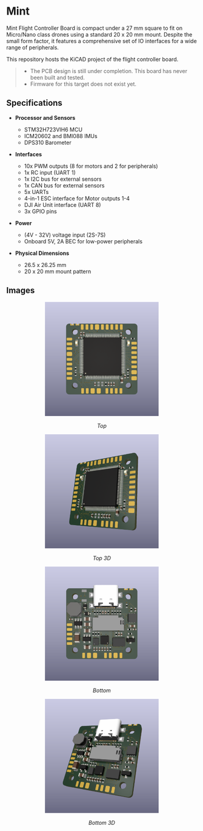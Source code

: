 # Mint

Mint Flight Controller Board is compact under a 27 mm square to fit on Micro/Nano class drones using a standard 20 x 20 mm mount. Despite the small form factor, it features a comprehensive set of IO interfaces for a wide range of peripherals.

This repository hosts the KiCAD project of the flight controller board.

> - The PCB design is still under completion. This board has never been built and tested.
> - Firmware for this target does not exist yet.

## Specifications

- **Processor and Sensors**
  - STM32H723VIH6 MCU
  - ICM20602 and BMI088 IMUs
  - DPS310 Barometer

- **Interfaces**
  - 10x PWM outputs (8 for motors and 2 for peripherals)
  - 1x RC input (UART 1)
  - 1x I2C bus for external sensors
  - 1x CAN bus for external sensors
  - 5x UARTs
  - 4-in-1 ESC interface for Motor outputs 1-4
  - DJI Air Unit interface (UART 8)
  - 3x GPIO pins

- **Power**
  - (4V - 32V) voltage input (2S-7S)
  - Onboard 5V, 2A BEC for low-power peripherals

- **Physical Dimensions**
  - 26.5 x 26.25 mm
  - 20 x 20 mm mount pattern

## Images

<p align="center"><img src="Images/top-view.png" height=300></p>
<em><p style="text-align: center;">Top</p></em>

<p align="center"><img src="Images/top-3d.png" height=300></p>
<em><p style="text-align: center;">Top 3D</p></em>

<p align="center"><img src="Images/bottom-view.png" height=300></p>
<em><p style="text-align: center;">Bottom</p></em>

<p align="center"><img src="Images/bottom-3d.png" height=300></p>
<em><p style="text-align: center;">Bottom 3D</p></em>
